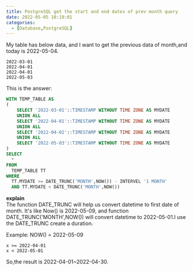 ```yaml
---
title: PostgreSQL get the start and end dates of prev month query
date: 2022-05-05 10:19:01
categories:
  - [Database,PostgreSQL]
---
```


My table has below data, and I want to get the previous data of month,and today is 2022-05-04. 
```
2022-03-01
2022-04-01
2022-04-01
2022-05-03
```

This is the answer:

```sql
WITH TEMP_TABLE AS
(
    SELECT '2022-03-01'::TIMESTAMP WITHOUT TIME ZONE AS MYDATE
    UNION ALL
    SELECT '2022-04-01'::TIMESTAMP WITHOUT TIME ZONE AS MYDATE    
    UNION ALL
    SELECT '2022-04-02'::TIMESTAMP WITHOUT TIME ZONE AS MYDATE
    UNION ALL
    SELECT '2022-05-03'::TIMESTAMP WITHOUT TIME ZONE AS MYDATE
)
SELECT
  *
FROM 
  TEMP_TABLE TT
WHERE
  TT.MYDATE >= DATE_TRUNC('MONTH',NOW()) - INTERVEL '1 MONTH'
  AND TT.MYDATE < DATE_TRUNC('MONTH',NOW())
```
**explain**  
The function DATE_TRUNC will help us convert datetime to first date of month.
It's like Now() is 2022-05-09, and function DATE_TRUNC('MONTH',NOW()) will convert datetime to 2022-05-01.I use the DATE_TRUNC create a duration.

Example:
NOW() = 2022-05-09
```
x >= 2022-04-01 
x < 2022-05-01
```
So,the result is 2022-04-01~2022-04-30.

